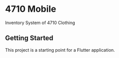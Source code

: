 # 4710 Mobile

Inventory System of 4710 Clothing

## Getting Started

This project is a starting point for a Flutter application.
